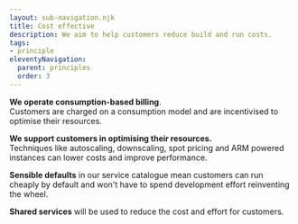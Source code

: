 ```yaml
---
layout: sub-navigation.njk
title: Cost effective
description: We aim to help customers reduce build and run costs.
tags:
- principle
eleventyNavigation:
  parent: principles
  order: 3
---
```

**We operate consumption-based billing**. \
Customers are charged on a consumption model and are incentivised to optimise their resources. 

**We support customers in optimising their resources.** \
Techniques like autoscaling, downscaling, spot pricing and ARM powered instances can lower costs and improve performance.

**Sensible defaults** in our service catalogue mean customers can run cheaply by default and won't have to spend development effort reinventing the wheel.

**Shared services** will be used to reduce the cost and effort for customers.
